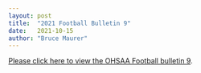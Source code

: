 ```yaml
---
layout: post
title:  "2021 Football Bulletin 9"
date:   2021-10-15
author: "Bruce Maurer"
---
```


[Please click here to view the OHSAA Football bulletin
9](https://storage.googleapis.com/ohsaa-websites/bulletins/2021/2021-bulletin-9.pdf).
